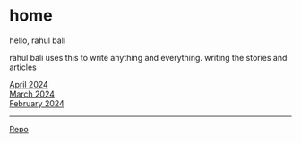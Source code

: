 # home

hello, rahul bali

rahul bali uses this to write anything and everything. writing the stories and articles


[April 2024](/2024-04.md)  
[March 2024](/2024-03.md)  
[February 2024](/2024-02.md)  








---


[Repo](https://github.com/snapfast/documents/)

